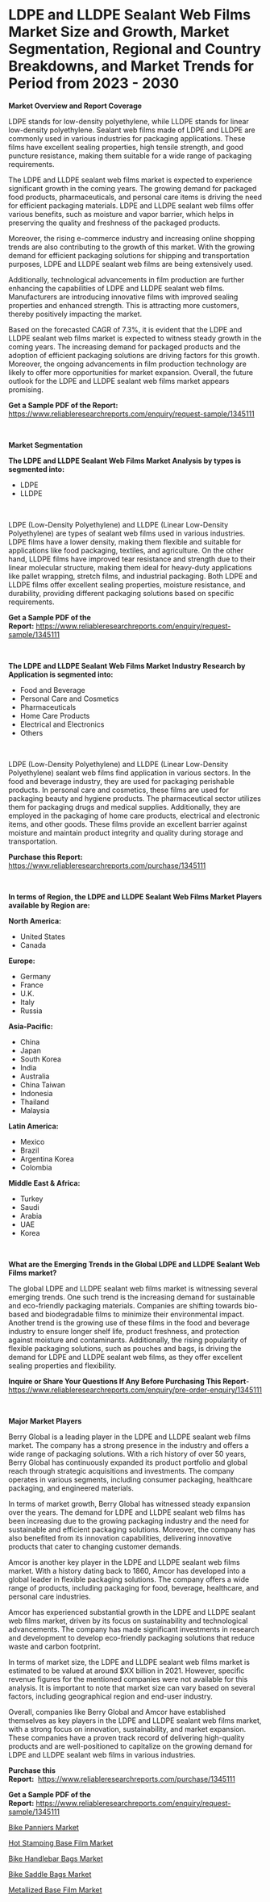 <p><h1>LDPE and LLDPE Sealant Web Films Market Size and Growth, Market Segmentation, Regional and Country Breakdowns, and Market Trends for Period from 2023 -  2030</h1></p><p><strong>Market Overview and Report Coverage</strong></p>
<p><p>LDPE stands for low-density polyethylene, while LLDPE stands for linear low-density polyethylene. Sealant web films made of LDPE and LLDPE are commonly used in various industries for packaging applications. These films have excellent sealing properties, high tensile strength, and good puncture resistance, making them suitable for a wide range of packaging requirements.</p><p>The LDPE and LLDPE sealant web films market is expected to experience significant growth in the coming years. The growing demand for packaged food products, pharmaceuticals, and personal care items is driving the need for efficient packaging materials. LDPE and LLDPE sealant web films offer various benefits, such as moisture and vapor barrier, which helps in preserving the quality and freshness of the packaged products.</p><p>Moreover, the rising e-commerce industry and increasing online shopping trends are also contributing to the growth of this market. With the growing demand for efficient packaging solutions for shipping and transportation purposes, LDPE and LLDPE sealant web films are being extensively used.</p><p>Additionally, technological advancements in film production are further enhancing the capabilities of LDPE and LLDPE sealant web films. Manufacturers are introducing innovative films with improved sealing properties and enhanced strength. This is attracting more customers, thereby positively impacting the market.</p><p>Based on the forecasted CAGR of 7.3%, it is evident that the LDPE and LLDPE sealant web films market is expected to witness steady growth in the coming years. The increasing demand for packaged products and the adoption of efficient packaging solutions are driving factors for this growth. Moreover, the ongoing advancements in film production technology are likely to offer more opportunities for market expansion. Overall, the future outlook for the LDPE and LLDPE sealant web films market appears promising.</p></p>
<p><strong>Get a Sample PDF of the Report:</strong> <a href="https://www.reliableresearchreports.com/enquiry/request-sample/1345111">https://www.reliableresearchreports.com/enquiry/request-sample/1345111</a></p>
<p>&nbsp;</p>
<p><strong>Market Segmentation</strong></p>
<p><strong>The LDPE and LLDPE Sealant Web Films Market Analysis by types is segmented into:</strong></p>
<p><ul><li>LDPE</li><li>LLDPE</li></ul></p>
<p>&nbsp;</p>
<p><p>LDPE (Low-Density Polyethylene) and LLDPE (Linear Low-Density Polyethylene) are types of sealant web films used in various industries. LDPE films have a lower density, making them flexible and suitable for applications like food packaging, textiles, and agriculture. On the other hand, LLDPE films have improved tear resistance and strength due to their linear molecular structure, making them ideal for heavy-duty applications like pallet wrapping, stretch films, and industrial packaging. Both LDPE and LLDPE films offer excellent sealing properties, moisture resistance, and durability, providing different packaging solutions based on specific requirements.</p></p>
<p><strong>Get a Sample PDF of the Report:</strong>&nbsp;<a href="https://www.reliableresearchreports.com/enquiry/request-sample/1345111">https://www.reliableresearchreports.com/enquiry/request-sample/1345111</a></p>
<p>&nbsp;</p>
<p><strong>The LDPE and LLDPE Sealant Web Films Market Industry Research by Application is segmented into:</strong></p>
<p><ul><li>Food and Beverage</li><li>Personal Care and Cosmetics</li><li>Pharmaceuticals</li><li>Home Care Products</li><li>Electrical and Electronics</li><li>Others</li></ul></p>
<p>&nbsp;</p>
<p><p>LDPE (Low-Density Polyethylene) and LLDPE (Linear Low-Density Polyethylene) sealant web films find application in various sectors. In the food and beverage industry, they are used for packaging perishable products. In personal care and cosmetics, these films are used for packaging beauty and hygiene products. The pharmaceutical sector utilizes them for packaging drugs and medical supplies. Additionally, they are employed in the packaging of home care products, electrical and electronic items, and other goods. These films provide an excellent barrier against moisture and maintain product integrity and quality during storage and transportation.</p></p>
<p><strong>Purchase this Report:</strong>&nbsp; <a href="https://www.reliableresearchreports.com/purchase/1345111">https://www.reliableresearchreports.com/purchase/1345111</a></p>
<p>&nbsp;</p>
<p><strong>In terms of Region, the LDPE and LLDPE Sealant Web Films Market Players available by Region are:</strong></p>
<p>
    <p> <strong> North America: </strong>
        <ul>
            <li>United States</li>
            <li>Canada</li>
        </ul>
        </p> 
    <p> <strong> Europe: </strong>
        <ul>
            <li>Germany</li>
            <li>France</li>
            <li>U.K.</li>
            <li>Italy</li>
            <li>Russia</li>
        </ul>
        </p> 
    <p> <strong> Asia-Pacific: </strong>
        <ul>
            <li>China</li>
            <li>Japan</li>
            <li>South Korea</li>
            <li>India</li>
            <li>Australia</li>
            <li>China Taiwan</li>
            <li>Indonesia</li>
            <li>Thailand</li>
            <li>Malaysia</li>
        </ul>
        </p> 
    <p> <strong> Latin America: </strong>
        <ul>
            <li>Mexico</li>
            <li>Brazil</li>
            <li>Argentina Korea</li>
            <li>Colombia</li>
        </ul>
        </p> 
    <p> <strong> Middle East & Africa: </strong>
        <ul>
            <li>Turkey</li>
            <li>Saudi</li>
            <li>Arabia</li>
            <li>UAE</li>
            <li>Korea</li>
        </ul>
    </p>
    </p>
<p>&nbsp;</p>
<p><strong>What are the Emerging Trends in the Global LDPE and LLDPE Sealant Web Films market?</strong></p>
<p><p>The global LDPE and LLDPE sealant web films market is witnessing several emerging trends. One such trend is the increasing demand for sustainable and eco-friendly packaging materials. Companies are shifting towards bio-based and biodegradable films to minimize their environmental impact. Another trend is the growing use of these films in the food and beverage industry to ensure longer shelf life, product freshness, and protection against moisture and contaminants. Additionally, the rising popularity of flexible packaging solutions, such as pouches and bags, is driving the demand for LDPE and LLDPE sealant web films, as they offer excellent sealing properties and flexibility.</p></p>
<p><strong>Inquire or Share Your Questions If Any Before Purchasing This Report</strong>- <a href="https://www.reliableresearchreports.com/enquiry/pre-order-enquiry/1345111">https://www.reliableresearchreports.com/enquiry/pre-order-enquiry/1345111</a></p>
<p>&nbsp;</p>
<p><strong>Major Market Players</strong></p>
<p><p>Berry Global is a leading player in the LDPE and LLDPE sealant web films market. The company has a strong presence in the industry and offers a wide range of packaging solutions. With a rich history of over 50 years, Berry Global has continuously expanded its product portfolio and global reach through strategic acquisitions and investments. The company operates in various segments, including consumer packaging, healthcare packaging, and engineered materials.</p><p>In terms of market growth, Berry Global has witnessed steady expansion over the years. The demand for LDPE and LLDPE sealant web films has been increasing due to the growing packaging industry and the need for sustainable and efficient packaging solutions. Moreover, the company has also benefited from its innovation capabilities, delivering innovative products that cater to changing customer demands.</p><p>Amcor is another key player in the LDPE and LLDPE sealant web films market. With a history dating back to 1860, Amcor has developed into a global leader in flexible packaging solutions. The company offers a wide range of products, including packaging for food, beverage, healthcare, and personal care industries.</p><p>Amcor has experienced substantial growth in the LDPE and LLDPE sealant web films market, driven by its focus on sustainability and technological advancements. The company has made significant investments in research and development to develop eco-friendly packaging solutions that reduce waste and carbon footprint.</p><p>In terms of market size, the LDPE and LLDPE sealant web films market is estimated to be valued at around $XX billion in 2021. However, specific revenue figures for the mentioned companies were not available for this analysis. It is important to note that market size can vary based on several factors, including geographical region and end-user industry.</p><p>Overall, companies like Berry Global and Amcor have established themselves as key players in the LDPE and LLDPE sealant web films market, with a strong focus on innovation, sustainability, and market expansion. These companies have a proven track record of delivering high-quality products and are well-positioned to capitalize on the growing demand for LDPE and LLDPE sealant web films in various industries.</p></p>
<p><strong>Purchase this Report:</strong>&nbsp;&nbsp;<a href="https://www.reliableresearchreports.com/purchase/1345111">https://www.reliableresearchreports.com/purchase/1345111</a></p>
<p></p>
<p><strong>Get a Sample PDF of the Report:</strong>&nbsp;<a href="https://www.reliableresearchreports.com/enquiry/request-sample/1345111">https://www.reliableresearchreports.com/enquiry/request-sample/1345111</a></p>
<p><p><a href="https://www.linkedin.com/pulse/bike-panniers-market-size-2023-2030-global-industrial-6sqle/">Bike Panniers Market</a></p><p><a href="https://github.com/santosh758595/Market-Research-Report-List-2/blob/main/hot-stamping-base-film-market.md">Hot Stamping Base Film Market</a></p><p><a href="https://www.linkedin.com/pulse/bike-handlebar-bags-market-size-share-global-analysis-report-94xhe/">Bike Handlebar Bags Market</a></p><p><a href="https://www.linkedin.com/pulse/bike-saddle-bags-market-size-share-global-analysis-report-2023-zcroe/">Bike Saddle Bags Market</a></p><p><a href="https://github.com/Chiragrp25/Market-Research-Report-List-2/blob/main/metallized-base-film-market.md">Metallized Base Film Market</a></p></p>